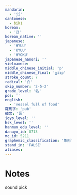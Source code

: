 ```yaml
---
mandarin:
  - 'jí'
cantonese:
  - bik1
korean:
  - '급'
korean_native: ''
japanese:
  - 'HYUU'
  - 'KYUU'
  - 'HYOKU'
japanese_nanori: ''
vietnamese:
middle_chinese_initial: 'p'
middle_chinese_final: 'ɣiɪp'
stroke_count: 7
radical: '白'
skip_number: '2-5-2'
grade_level: '名'
pos: ''
english:
  - 'vessel full of food'
羅馬字: 'pub'
韓文: '풉'
joyo_level: ''
hsk_level: ''
hanmun_edu_level: ''
danayo_id: 8713
mc_id: 5211
graphemic_classification: '象形'
stand_in: 'FALSE'
aliases:
---
```


# Notes
sound pick
